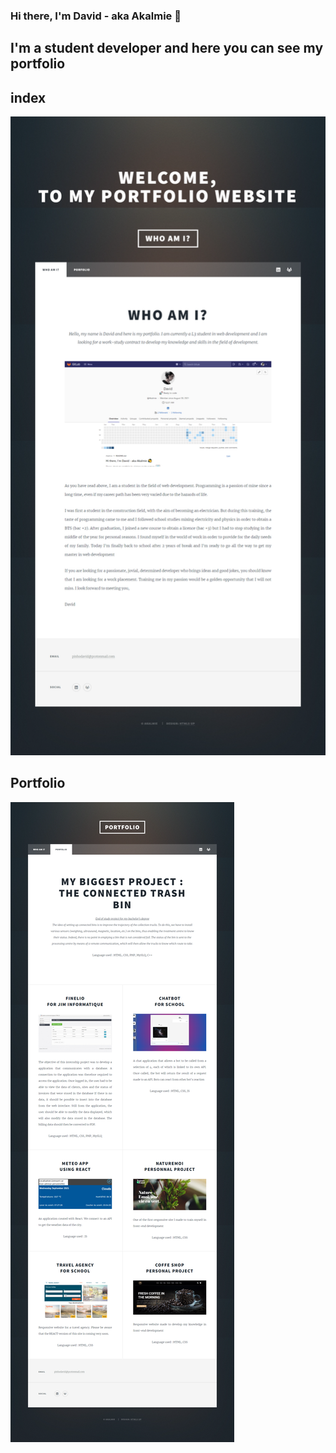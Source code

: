 ### Hi there, I'm David - aka Akalmie 👋 

## I'm a student developer and here you can see my portfolio

## index
![index](images/index.png)

## Portfolio
![portfolio](images/portfolio.png)